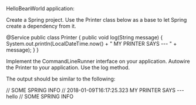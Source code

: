 HelloBeanWorld application:

Create a Spring project.
Use the Printer class below as a base to let Spring create a dependency from it.

@Service
public class Printer {
public void log(String message) {
System.out.println(LocalDateTime.now() + " MY PRINTER SAYS --- " + message);
}
}

Implement the CommandLineRunner interface on your application.
Autowire the Printer to your application.
Use the log method.

The output should be similar to the following:

// SOME SPRING INFO
// 2018-01-09T16:17:25.323 MY PRINTER SAYS --- hello
// SOME SPRING INFO
